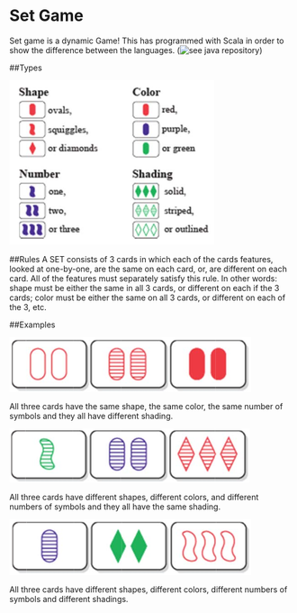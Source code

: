 Set Game
=========================
Set game is a dynamic Game!
This has programmed with Scala in order to show the difference between the languages. (![see java repository](https://github.com/rabertol/de.htwg.se.setGame))

##Types

![](z_image_set_game/help_types.png)

##Rules
A SET consists of 3 cards in which each of the cards features, looked at one-by-one, are the same on each card, or, are different on each card. 
All of the features must separately satisfy this rule.
In other words: shape must be either the same in all 3 cards, or different on each if the 3 cards; color must be either the same on all 3 cards, or different on each of the 3, etc. 

##Examples

![](z_image_set_game/help1.png)

All three cards have the same shape, the same color, the same number of symbols and they all have different shading.

![](z_image_set_game/help2.png)

All three cards have different shapes, different colors, and different numbers of symbols and they all have the same shading.

![](z_image_set_game/help3.png)

All three cards have different shapes, different colors, different numbers of symbols and different shadings.